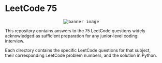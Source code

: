 # LeetCode 75

<p align="center">
  <kbd>
    <img src="https://i.imgur.com/aCwCJ9D.png" alt="banner_image">
  </kbd>
</p>

This repository contains answers to the 75 LeetCode questions widely acknowledged as sufficient preparation for any junior-level coding interview.

Each directory contains the specific LeetCode questions for that subject, their corresponding LeetCode problem numbers, and the solution in Python.